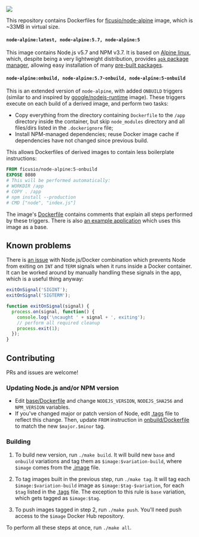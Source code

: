 [![](https://badge.imagelayers.io/ficusio/node-alpine:latest.svg)](https://imagelayers.io/?images=ficusio/node-alpine:latest 'Get your own badge on imagelayers.io')

This repository contains Dockerfiles for [ficusio/node-alpine] image, which is ~33MB
in virtual size.

[ficusio/node-alpine]: https://hub.docker.com/r/ficusio/node-alpine/


#### `node-alpine:latest, node-alpine:5.7, node-alpine:5`

This image contains Node.js v5.7 and NPM v3.7. It is based on [Alpine linux], which, despite
being a very lightweight distribution, provides [`apk` package manager], allowing easy
installation of many [pre-built packages].

[Alpine linux]: https://hub.docker.com/r/library/alpine/
[`apk` package manager]: http://wiki.alpinelinux.org/wiki/Alpine_Linux_package_management
[pre-built packages]: https://pkgs.alpinelinux.org/packages


#### `node-alpine:onbuild, node-alpine:5.7-onbuild, node-alpine:5-onbuild`

This is an extended version of `node-alpine`, with added `ONBUILD` triggers (similar to and
inspired by [google/nodejs-runtime] image). These triggers execute on each build of a derived
image, and perform two tasks:

* Copy everything from the directory containing `Dockerfile` to the `/app` directory inside
  the container, but skip `node_modules` directory and all files/dirs listed in the
  `.dockerignore` file;
* Install NPM-managed dependencies; reuse Docker image cache if dependencies have not changed
  since previous build.

This allows Dockerfiles of derived images to contain less boilerplate instructions:

```dockerfile
FROM ficusio/node-alpine:5-onbuild
EXPOSE 8080
# This will be performed automatically:
# WORKDIR /app
# COPY . /app
# npm install --production
# CMD ["node", "index.js"]
```

The image's [Dockerfile](onbuild/Dockerfile) contains comments that explain all steps performed
by these triggers. There is also [an example application](_example) which uses this image as a base.

[google/nodejs-runtime]: https://github.com/GoogleCloudPlatform/nodejs-docker/tree/master/runtime


## Known problems

There is [an issue](https://github.com/joyent/node/issues/9131) with Node.js/Docker combination
which prevents Node from exiting on `INT` and `TERM` signals when it runs inside a Docker
container. It can be worked around by manually handling these signals in the app, which is
a useful thing anyway:

```js
exitOnSignal('SIGINT');
exitOnSignal('SIGTERM');

function exitOnSignal(signal) {
  process.on(signal, function() {
    console.log('\ncaught ' + signal + ', exiting');
    // perform all required cleanup
    process.exit(1);
  });
}
```


## Contributing

PRs and issues are welcome!

### Updating Node.js and/or NPM version

* Edit [base/Dockerfile](base/Dockerfile) and change `NODEJS_VERSION`, `NODEJS_SHA256`
  and `NPM_VERSION` variables.
* If you've changed major or patch version of Node, edit [.tags](.tags) file to reflect
  this change. Then, update `FROM` instruction in [onbuild/Dockerfile](onbuild/Dockerfile)
  to match the new `$major.$minor` tag.

### Building

1. To build new version, run `./make build`. It will build new `base` and `onbuild` variations
   and tag them as `$image:$variation-build`, where `$image` comes from the [.image](.image)
   file.

2. To tag images built in the previous step, run `./make tag`. It will tag each
   `$image:$variation-build` image as `$image:$tag-$variation`, for each `$tag` listed in the
   [.tags](.tags) file. The exception to this rule is `base` variation, which gets tagged as
   `$image:$tag`.

3. To push images tagged in step 2, run `./make push`. You'll need push access to the `$image`
   Docker Hub repository.

To perform all these steps at once, run `./make all`.

